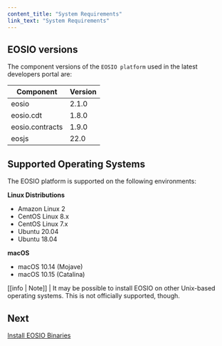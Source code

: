 ```yaml
---
content_title: "System Requirements"
link_text: "System Requirements"
---
```



## EOSIO versions

The component versions of the `EOSIO platform` used in the latest developers portal are:

| Component | Version |
| ------ | ------ |
| eosio | 2.1.0 |
| eosio.cdt | 1.8.0 |
| eosio.contracts | 1.9.0 |
| eosjs | 22.0 |


## Supported Operating Systems

The EOSIO platform is supported on the following environments:

**Linux Distributions**
* Amazon Linux 2
* CentOS Linux 8.x
* CentOS Linux 7.x
* Ubuntu 20.04
* Ubuntu 18.04

**macOS**
* macOS 10.14 (Mojave)
* macOS 10.15 (Catalina)

[[info | Note]]
| It may be possible to install EOSIO on other Unix-based operating systems. This is not officially supported, though.

## Next
[Install EOSIO Binaries](10_installing-eosio-binaries.md)
